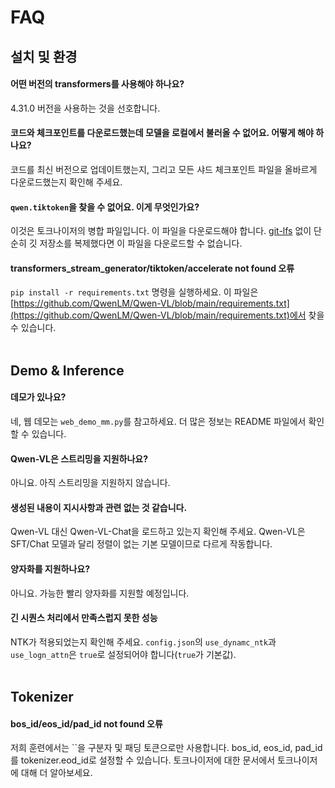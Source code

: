# FAQ

## 설치 및 환경

#### 어떤 버전의 transformers를 사용해야 하나요?

4.31.0 버전을 사용하는 것을 선호합니다.

#### 코드와 체크포인트를 다운로드했는데 모델을 로컬에서 불러올 수 없어요. 어떻게 해야 하나요?

코드를 최신 버전으로 업데이트했는지, 그리고 모든 샤드 체크포인트 파일을 올바르게 다운로드했는지 확인해 주세요.

#### `qwen.tiktoken`을 찾을 수 없어요. 이게 무엇인가요?

이것은 토크나이저의 병합 파일입니다. 이 파일을 다운로드해야 합니다. [git-lfs](https://git-lfs.com) 없이 단순히 깃 저장소를 복제했다면 이 파일을 다운로드할 수 없습니다.

#### transformers_stream_generator/tiktoken/accelerate not found 오류

`pip install -r requirements.txt` 명령을 실행하세요. 이 파일은 [https://github.com/QwenLM/Qwen-VL/blob/main/requirements.txt](https://github.com/QwenLM/Qwen-VL/blob/main/requirements.txt)에서 찾을 수 있습니다.
<br><br>


## Demo & Inference

#### 데모가 있나요?

네, 웹 데모는 `web_demo_mm.py`를 참고하세요. 더 많은 정보는 README 파일에서 확인할 수 있습니다.



#### Qwen-VL은 스트리밍을 지원하나요?

아니요. 아직 스트리밍을 지원하지 않습니다.

#### 생성된 내용이 지시사항과 관련 없는 것 같습니다.

Qwen-VL 대신 Qwen-VL-Chat을 로드하고 있는지 확인해 주세요. Qwen-VL은 SFT/Chat 모델과 달리 정렬이 없는 기본 모델이므로 다르게 작동합니다.

#### 양자화를 지원하나요?

아니요. 가능한 빨리 양자화를 지원할 예정입니다.

#### 긴 시퀀스 처리에서 만족스럽지 못한 성능

NTK가 적용되었는지 확인해 주세요. `config.json`의 `use_dynamc_ntk`과 `use_logn_attn`은 `true`로 설정되어야 합니다(`true`가 기본값).
<br><br>


## Tokenizer

#### bos_id/eos_id/pad_id not found 오류

저희 훈련에서는 ``을 구분자 및 패딩 토큰으로만 사용합니다. bos_id, eos_id, pad_id를 tokenizer.eod_id로 설정할 수 있습니다. 토크나이저에 대한 문서에서 토크나이저에 대해 더 알아보세요.